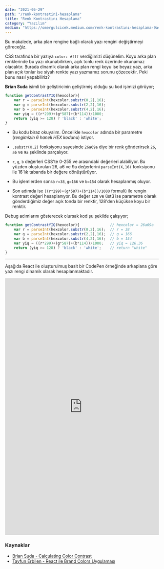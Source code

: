 ```yaml
---
date: "2021-05-29"
path: "/renk-kontrastini-hesaplama"
title: "Renk Kontrastını Hesaplama"
category: "Yazılım"
medium: "https://omergulcicek.medium.com/renk-kontrastını-hesaplama-9a42a1bc7dee"
---
```


Bu makalede, arka plan rengine bağlı olarak yazı rengini değiştirmeyi göreceğiz.

CSS tarafında bir yazıya `color: #fff` verdiğimizi düşünelim. Koyu arka plan renklerinde bu yazı okunabilirken, açık tonlu renk üzerinde okunamaz olacaktır. Burada dinamik olarak arka plan rengi koyu ise beyaz yazı, arka plan açık tonlar ise siyah renkte yazı yazmamız sorunu çözecektir. Peki bunu nasıl yapabiliriz?

**Brian Suda** isimli bir geliştiricinin geliştirmiş olduğu şu kod işimizi görüyor;

```js
function getContrastYIQ(hexcolor){
	var r = parseInt(hexcolor.substr(0,2),16);
	var g = parseInt(hexcolor.substr(2,2),16);
	var b = parseInt(hexcolor.substr(4,2),16);
	var yiq = ((r*299)+(g*587)+(b*114))/1000;
	return (yiq >= 128) ? 'black' : 'white';
}
```

* Bu kodu biraz okuyalım. Öncelikle `hexcolor` adında bir parametre (*rengimizin 6 haneli HEX kodunu*) istiyor.

* `.substr(X,2)` fonksiyonu sayesinde `26a69a` diye bir renk gönderirsek `26`, `a6` ve `9a` şeklinde parçalıyor.

* `r`, `g`, `b` değerleri CSS'te 0-255 ve arasındaki değerleri alabiliyor. Bu yüzden oluşturulan 26, a6 ve 9a değerlerini `parseInt(X,16)` fonksiyonu ile 16'lık tabanda bir değere dönüştürüyor.

* Bu işlemlerden sonra `r=38`, `g=166` ve `b=154` olarak hesaplanmış oluyor.

* Son adımda ise `((r*299)+(g*587)+(b*114))/1000` formulü ile rengin kontrast değeri hesaplanıyor. Bu değer `128` ve üstü ise parametre olarak gönderdiğimiz değer açık tonda bir renktir, 128'den küçükse koyu bir renktir.

Debug adımlarını gösterecek olursak kod şu şekilde çalışıyor;

```js
function getContrastYIQ(hexcolor){              // hexcolor = 26a69a
	var r = parseInt(hexcolor.substr(0,2),16);  // r = 38
	var g = parseInt(hexcolor.substr(2,2),16);  // g = 166
	var b = parseInt(hexcolor.substr(4,2),16);  // b = 154
	var yiq = ((r*299)+(g*587)+(b*114))/1000;   // yiq = 126.36
	return (yiq >= 128) ? 'black' : 'white';    // return "white"
}
```

***

Aşağıda React ile oluşturulmuş basit bir CodePen örneğinde arkaplana göre yazı rengi dinamik olarak hesaplanmaktadır.

<iframe height="840" style="width: 100%;" scrolling="no" title="Renk Konstratı" src="https://codepen.io/omergulcicek/embed/MWpEdaQ?height=265&theme-id=light&default-tab=js,result" frameborder="no" loading="lazy" allowtransparency="true" allowfullscreen="true">
  See the Pen <a href='https://codepen.io/omergulcicek/pen/MWpEdaQ'>Renk Konstratı</a> by Ömer Gülçiçek
  (<a href='https://codepen.io/omergulcicek'>@omergulcicek</a>) on <a href='https://codepen.io'>CodePen</a>.
</iframe>

### Kaynaklar

- <a href="https://24ways.org/2010/calculating-color-contrast/" target="_blank" rel="noreferrer noopener">Brian Suda - Calculating Color Contrast</a>
- <a href="https://www.youtube.com/watch?v=tJNltOn-2Yg" target="_blank" rel="noreferrer noopener">Tayfun Erbilen - React ile Brand Colors Uygulaması</a>